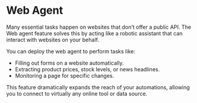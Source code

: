 # Web Agent

Many essential tasks happen on websites that don’t offer a public API. The Web agent feature solves this by acting like a robotic assistant that can interact with websites on your behalf.

You can deploy the web agent to perform tasks like:

* Filling out forms on a website automatically.
* Extracting product prices, stock levels, or news headlines.
* Monitoring a page for specific changes.

This feature dramatically expands the reach of your automations, allowing you to connect to virtually any online tool or data source.
